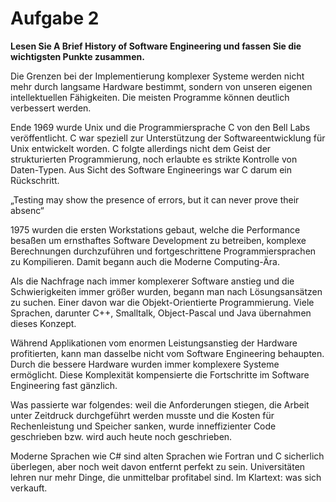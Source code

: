 Aufgabe 2
=========

__Lesen Sie A Brief History of Software Engineering und fassen Sie die wichtigsten Punkte zusammen.__

Die Grenzen bei der Implementierung komplexer Systeme werden nicht mehr durch langsame Hardware bestimmt, sondern von unseren eigenen intellektuellen Fähigkeiten. Die meisten Programme können deutlich verbessert werden.

Ende 1969 wurde Unix und die Programmiersprache C von den Bell Labs veröffentlicht. C war speziell zur Unterstützung der Softwareentwicklung für Unix entwickelt worden. C folgte allerdings nicht dem Geist der strukturierten Programmierung, noch erlaubte es strikte Kontrolle von Daten-Typen. Aus Sicht des Software Engineerings war C darum ein Rückschritt.

„Testing may show the presence of errors, but it can never prove their absenc“

1975 wurden die ersten Workstations gebaut, welche die Performance besaßen um  ernsthaftes Software Development zu betreiben, komplexe Berechnungen durchzuführen und fortgeschrittene Programmiersprachen zu Kompilieren.  Damit begann auch die Moderne Computing-Ära. 

Als die Nachfrage nach immer komplexerer Software anstieg und die Schwierigkeiten immer größer wurden, begann man nach Lösungsansätzen zu suchen. Einer davon war die Objekt-Orientierte Programmierung.  Viele Sprachen, darunter C++, Smalltalk, Object-Pascal und Java übernahmen dieses Konzept.
 
Während Applikationen vom enormen Leistungsanstieg der Hardware profitierten, kann man dasselbe nicht vom Software Engineering behaupten. Durch die bessere Hardware wurden immer komplexere Systeme ermöglicht. Diese Komplexität kompensierte die Fortschritte im Software Engineering fast gänzlich.
 
Was passierte war folgendes:  weil die Anforderungen stiegen, die Arbeit unter Zeitdruck durchgeführt werden musste und die Kosten für Rechenleistung und Speicher sanken, wurde inneffizienter Code geschrieben bzw. wird auch heute noch geschrieben.

Moderne Sprachen wie C# sind alten Sprachen wie Fortran und C sicherlich überlegen, aber noch weit davon entfernt perfekt zu sein.
Universitäten lehren nur mehr Dinge, die unmittelbar profitabel sind. Im Klartext: was sich verkauft.

